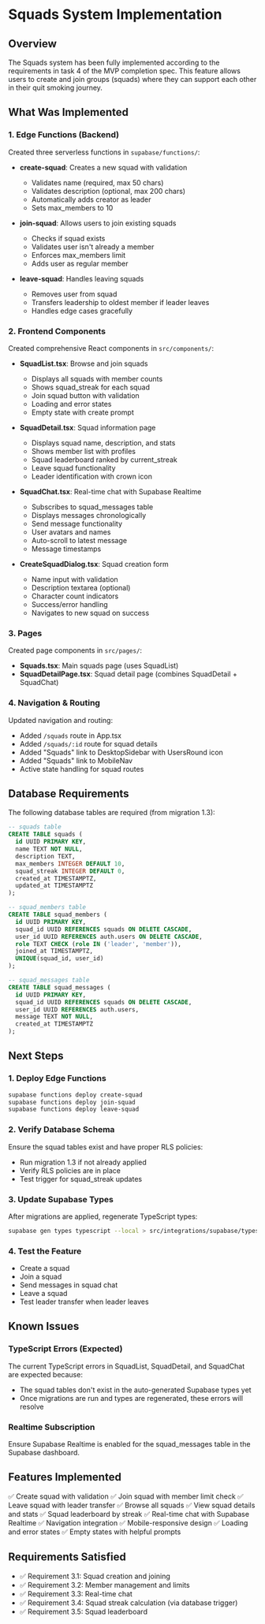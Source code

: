 # Squads System Implementation

## Overview
The Squads system has been fully implemented according to the requirements in task 4 of the MVP completion spec. This feature allows users to create and join groups (squads) where they can support each other in their quit smoking journey.

## What Was Implemented

### 1. Edge Functions (Backend)
Created three serverless functions in `supabase/functions/`:

- **create-squad**: Creates a new squad with validation
  - Validates name (required, max 50 chars)
  - Validates description (optional, max 200 chars)
  - Automatically adds creator as leader
  - Sets max_members to 10

- **join-squad**: Allows users to join existing squads
  - Checks if squad exists
  - Validates user isn't already a member
  - Enforces max_members limit
  - Adds user as regular member

- **leave-squad**: Handles leaving squads
  - Removes user from squad
  - Transfers leadership to oldest member if leader leaves
  - Handles edge cases gracefully

### 2. Frontend Components
Created comprehensive React components in `src/components/`:

- **SquadList.tsx**: Browse and join squads
  - Displays all squads with member counts
  - Shows squad_streak for each squad
  - Join squad button with validation
  - Loading and error states
  - Empty state with create prompt

- **SquadDetail.tsx**: Squad information page
  - Displays squad name, description, and stats
  - Shows member list with profiles
  - Squad leaderboard ranked by current_streak
  - Leave squad functionality
  - Leader identification with crown icon

- **SquadChat.tsx**: Real-time chat with Supabase Realtime
  - Subscribes to squad_messages table
  - Displays messages chronologically
  - Send message functionality
  - User avatars and names
  - Auto-scroll to latest message
  - Message timestamps

- **CreateSquadDialog.tsx**: Squad creation form
  - Name input with validation
  - Description textarea (optional)
  - Character count indicators
  - Success/error handling
  - Navigates to new squad on success

### 3. Pages
Created page components in `src/pages/`:

- **Squads.tsx**: Main squads page (uses SquadList)
- **SquadDetailPage.tsx**: Squad detail page (combines SquadDetail + SquadChat)

### 4. Navigation & Routing
Updated navigation and routing:

- Added `/squads` route in App.tsx
- Added `/squads/:id` route for squad details
- Added "Squads" link to DesktopSidebar with UsersRound icon
- Added "Squads" link to MobileNav
- Active state handling for squad routes

## Database Requirements

The following database tables are required (from migration 1.3):

```sql
-- squads table
CREATE TABLE squads (
  id UUID PRIMARY KEY,
  name TEXT NOT NULL,
  description TEXT,
  max_members INTEGER DEFAULT 10,
  squad_streak INTEGER DEFAULT 0,
  created_at TIMESTAMPTZ,
  updated_at TIMESTAMPTZ
);

-- squad_members table
CREATE TABLE squad_members (
  id UUID PRIMARY KEY,
  squad_id UUID REFERENCES squads ON DELETE CASCADE,
  user_id UUID REFERENCES auth.users ON DELETE CASCADE,
  role TEXT CHECK (role IN ('leader', 'member')),
  joined_at TIMESTAMPTZ,
  UNIQUE(squad_id, user_id)
);

-- squad_messages table
CREATE TABLE squad_messages (
  id UUID PRIMARY KEY,
  squad_id UUID REFERENCES squads ON DELETE CASCADE,
  user_id UUID REFERENCES auth.users,
  message TEXT NOT NULL,
  created_at TIMESTAMPTZ
);
```

## Next Steps

### 1. Deploy Edge Functions
```bash
supabase functions deploy create-squad
supabase functions deploy join-squad
supabase functions deploy leave-squad
```

### 2. Verify Database Schema
Ensure the squad tables exist and have proper RLS policies:
- Run migration 1.3 if not already applied
- Verify RLS policies are in place
- Test trigger for squad_streak updates

### 3. Update Supabase Types
After migrations are applied, regenerate TypeScript types:
```bash
supabase gen types typescript --local > src/integrations/supabase/types.ts
```

### 4. Test the Feature
- Create a squad
- Join a squad
- Send messages in squad chat
- Leave a squad
- Test leader transfer when leader leaves

## Known Issues

### TypeScript Errors (Expected)
The current TypeScript errors in SquadList, SquadDetail, and SquadChat are expected because:
- The squad tables don't exist in the auto-generated Supabase types yet
- Once migrations are run and types are regenerated, these errors will resolve

### Realtime Subscription
Ensure Supabase Realtime is enabled for the squad_messages table in the Supabase dashboard.

## Features Implemented

✅ Create squad with validation
✅ Join squad with member limit check
✅ Leave squad with leader transfer
✅ Browse all squads
✅ View squad details and stats
✅ Squad leaderboard by streak
✅ Real-time chat with Supabase Realtime
✅ Navigation integration
✅ Mobile-responsive design
✅ Loading and error states
✅ Empty states with helpful prompts

## Requirements Satisfied

- ✅ Requirement 3.1: Squad creation and joining
- ✅ Requirement 3.2: Member management and limits
- ✅ Requirement 3.3: Real-time chat
- ✅ Requirement 3.4: Squad streak calculation (via database trigger)
- ✅ Requirement 3.5: Squad leaderboard

